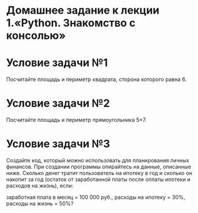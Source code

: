 # Домашнее задание к лекции 1.«Python. Знакомство с консолью»

# Условие задачи №1
Посчитайте площадь и периметр квадрата, сторона которого равна 6.


# Условие задачи №2
Посчитайте площадь и периметр прямоугольника 5×7.


# Условие задачи №3
Создайте код, который можно использовать для планирования личных финансов.
При создании программы опирайтесь на данные, описанные ниже.
Сколько денег тратит пользователь на ипотеку в год и сколько он накопит за год (остаток от заработанной платы после оплаты ипотеки и расходов на жизнь), если:

заработная плата в месяц = 100 000 руб.,
расходы на ипотеку = 30%,
расходы на жизнь = 50%?